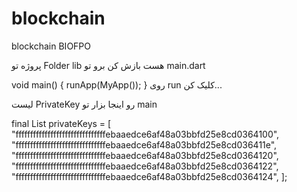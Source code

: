 # blockchain
 blockchain BIOFPO

 پروژه تو Folder lib هست بازش کن برو تو main.dart 
 
  
 void main() {
  runApp(MyApp());
}
روی run کلیک کن...


لیست PrivateKey رو اینجا بزار تو main 

  final List<String> privateKeys = [
    "fffffffffffffffffffffffffffffffebaaedce6af48a03bbfd25e8cd0364100",
    "fffffffffffffffffffffffffffffffebaaedce6af48a03bbfd25e8cd036411e",
    "fffffffffffffffffffffffffffffffebaaedce6af48a03bbfd25e8cd0364120",
    "fffffffffffffffffffffffffffffffebaaedce6af48a03bbfd25e8cd0364122",
    "fffffffffffffffffffffffffffffffebaaedce6af48a03bbfd25e8cd0364124",
  ];
